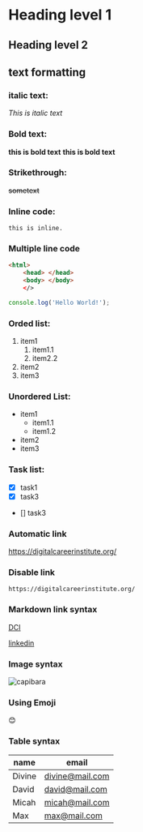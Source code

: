 <!--markdown tutorial-->

# Heading level 1  
## Heading level 2  

## text formatting

### italic text: 
_This is italic text_

### Bold text:
__this is bold text__
**this is bold text**

### Strikethrough:
~~sometext~~ 

### Inline code: 

`this is inline.`

### Multiple line code

```html
<html>
    <head> </head>
    <body> </body>
    </>
```

```javascript
console.log('Hello World!');
```

### Orded list:
1. item1
    1. item1.1
    2. item2.2
2. item2
3. item3

### Unordered List:
- item1
    - item1.1
    - item1.2
- item2
- item3

### Task list:
- [x] task1
- [x] task3
- [] task3

### Automatic link
https://digitalcareerinstitute.org/

### Disable link
`https://digitalcareerinstitute.org/`

### Markdown link syntax
[DCI][dci-website]

[linkedin][linkedin]

[dci-website]: https://digitalcareerinstitute.org/
[linkedin]: https://www.linkedin.com/

### Image syntax

![capibara](./images/capibara.jpg)

### Using Emoji
:blush:

### Table syntax
| name | email |
|----|----|
|Divine|divine@mail.com|
|David|david@mail.com|
|Micah|micah@mail.com|
|Max|max@mail.com|
